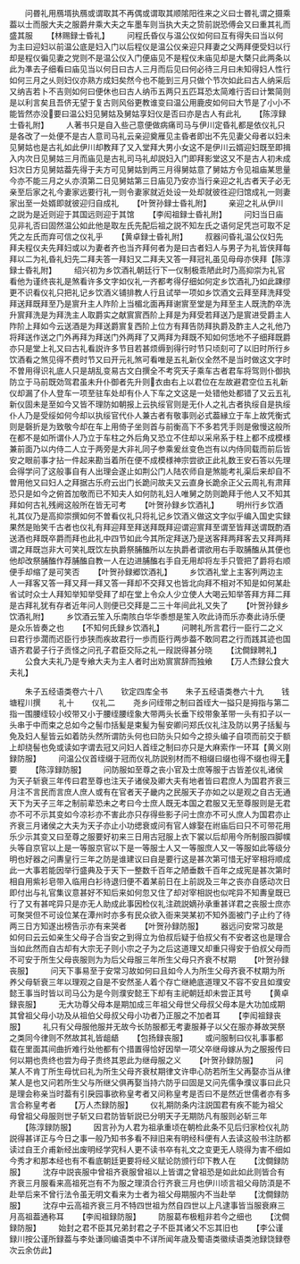 <!-- { "loadSidebar": true } -->
　　问昬礼用鴈壻执鴈或谓取其不再偶或谓取其顺隂阳徃来之义曰士昬礼谓之摄乘葢以士而服大夫之服爵弁乘大夫之车墨车则当执大夫之贽前説恐傅会又曰重其礼而盛其服
　　【林赐録士昏礼】
　　问程氏昏仪与温公仪如何曰互有得失曰当以何为主曰迎妇以前温公底是妇入门以后程仪是温公仪亲迎只拜妻之父两拜便受妇以行却是程仪徧见妻之党则不是温公仪入门便庙见不是程仪未庙见却是大槩只此两条以此为凖去子细看曰庙见当以何日曰古人三月而后见曰何必待三月曰未知得妇人性行如何三月之乆则妇仪亦熟方成妇矣然今也不能到三月只做个节次如此曰古人纳采后又纳吉若卜不吉则如何曰便休也曰古人纳币五两只五匹耳恐太简难行否曰计繁简则是以利言矣且吾侪无望于复古则风俗更教谁变曰温公用鹿皮如何曰大节是了小小不能皆然亦没要曰温公妇见舅姑及舅姑享妇仪是否曰亦是古人有此礼
　　【陈淳録士昏礼附】
　　人著书只是自入些己意便做病痛司马与伊川定昏礼都是依仪礼只是各改了一处便不是古人意司马礼云亲迎奠雁见主昏者即出不先见妻父母者以妇未见舅姑也是古礼如此伊川却教拜了又入堂拜大男小女这不是伊川云婿迎妇既至即揖入内次日见舅姑三月而庙见是古礼司马礼却説妇入门即拜影堂这又不是古人初未成妇次日方见舅姑葢先得于夫方可见舅姑到两三月得舅姑意了舅姑方令见祖庙某思量今亦不能三月之乆亦湏第二日见舅姑第三日庙见乃安亦当行亲迎之礼古者天子必无亲至后家之礼今妻家远要行礼一则令妻家就近处设一处却就彼徃迎归馆成礼一则妻家出至一处婿即就彼迎归自成礼
　　【叶贺孙録士昏礼附】
　　亲迎之礼从伊川之説为是近则迎于其国远则迎于其馆
　　【李闳祖録士昏礼附】
　　问妇当日庙见非礼否曰固然温公如此他是取左氏先配后祖之説不知左氏之语何足凭岂可取不足凭之左氏而弃可信之仪礼乎
　　【黄卓録士昏礼附】
　　叔器问昏礼温公仪妇先拜夫程仪夫先拜妇或以为妻者齐也当齐拜何者为是曰古者妇人与男子为礼皆侠拜每拜以二为礼昏礼妇先二拜夫答一拜妇又二拜夫又答一拜冠礼虽见母母亦侠拜【陈淳録士昏礼附】
　　绍兴初为乡饮酒礼朝廷行下一仪制极乖陋此时乃高抑崇为礼官看他为谨终丧礼是煞看许多文字如仪礼一齐都考得仔细如何定乡饮酒礼乃如此踈缪更不识看仪礼只把礼记乡饮酒义铺排教人行且试举一项如乡饮酒文云拜至拜洗拜受拜送拜既拜至乃是賔升主人阼阶上当楣北面再拜谢賔至堂是为拜至主人既洗酌卒洗升賔拜洗是为拜洗主人取爵实之献賔賔西阶上拜是为拜受若拜送乃是賔进受爵主人阼阶上拜如今云送酒是为拜送爵賔复西阶上位方有拜告防拜执爵及酢主人之礼他乃将拜送作送之门外再拜为拜送门外两拜了又两拜为拜既不知如何恁地不子细拜既爵亦只是堂上礼又曰古礼看説许多节目若甚烦缛到得行时节只顷刻可了以旧时所行乡饮酒看之煞见得不费时节又曰开元礼煞可看唯是五礼新仪全然不是当时做这文字时不曽用得识礼底人只是胡乱变易古文白撰全不考究天子乘车古者君车将驾则仆御执防立于马前既効驾君虽未升仆御者先升则衣由右上以君位在左故避君空位五礼新仪却漏了仆人登车一项至驻车处却有仆人下车之文这是一处错他处都错了又云五礼新仪固未是至如今又皆不理防如朝报上云执绥官则是无仆人之礼古者执绥自是执绥仆人乃是受绥如何今却以执绥官代仆人兼古者有敬事则必式葢縁立于车上故凭衡式则是磬折是为致敬今却在车上用倚子坐则首与前衡高下不多若凭手则是傲慢这般所在都不是如所谓仆人乃立于车柱之外后角又恐立不住却以采帛系于柱上都不成模様兼前面乃以内侍二人立于两旁是大非礼同子参乘爰丝变色岂有以内侍同载而前后皆安之眼前事才拈一件起来勘当着所在便不成模様神宗尝欲正此礼数王安石答以先理会得学问了这般事自有人出理会遂止如荆公门人陆农师自是煞能考礼渠后来却自不曽用他又曰妇人之拜据古乐府云出门长跪问故夫又云直身长跪余正父云周礼有肃拜恐只是如今之俯首加敬而已不知夫人如何防礼妇人唯舅之防则跪拜于他人又不知其拜如何古礼残阙这般所在皆无可考
　　【叶贺孙録乡饮酒礼】
　　明州行乡饮酒礼其仪乃是高抑崇撰如何不曽看仪礼只将礼记乡饮酒义做这文字似乎编入国史实録果然是贻笑千古者也仪礼有拜迎拜至拜送拜既拜迎谓迎賔拜至谓至皆拜送谓既酌酒送酒也拜既卒爵而拜也此礼中四节如此今其所定拜送乃是送客拜两拜客去又拜两拜谓之拜既岂非大可笑礼既饮左执爵祭脯醢所以左执爵者谓欲用右手取脯醢从其便也他却改祭脯醢作荐脯醢自教一人在边进脯醢右手自无用却将左手只管把了爵将右顺便手却缩了是可笑否
　　【叶贺孙録郷饮酒礼】
　　乡饮酒礼堂上主客列两边主人一拜客又答一拜又拜一拜又答一拜却不交拜又也皆北向拜不相对不知是如何某赴省试时众士人拜知举知举受拜了却在堂上令众人少立使人大喝云知举答拜方拜二拜是古拜礼犹有存者近年问人则便已交拜是二三十年间此礼又失了
　　【叶贺孙録乡饮酒礼附】
　　乡饮酒云笙入乐南陔白华华黍想是笙入吹此诗而乐亦奏此诗乐便是众乐皆奏之也
　　【不知何氏録乡饮酒礼】
　　问聘礼所言君行一臣行二之义曰君行歩濶而迟臣行歩狭而疾故君行一歩而臣行两歩葢不敢同君之行而践其迹也国语齐君晏子行子贡怪之问孔子君臣交际之礼一叚説得甚分晓
　　【沈僴録聘礼】
　　公食大夫礼乃是专飨大夫为主人者时出劝賔賔辞而独飨
　　【万人杰録公食大夫礼】









　　朱子五经语类卷六十八
　　钦定四库全书
　　朱子五经语类巻六十九
　　钱塘程川撰
　　礼十
　　仪礼二
　　尧乡问绖带之制曰首绖大一搤只是拇指与第二指一围腰绖较小绞带又小于腰绖腰绖象大带两头长垂下绞带象革带一头有扣子以一头串于中而束之总如今之髻巾括髪是束髪为髻安卿问郑氏仪礼注及防以男子括髪与免及妇人髽皆云如着防头然所谓防头何也曰防头只如今之掠头编子自项而前交于额上却绕髻也免或读如字谓去冠又问妇人首绖之制曰亦只是大麻索作一环耳【黄义刚録防服】
　　问温公仪首绖缀于冠而仪礼防説别材而不相缀曰缀也得不缀也得无要
　　【陈淳録防服】
　　问防服如至尊之丧小官及士庶等服于古皆差仪礼诸侯为天子斩衰三年传曰君至尊也注天子诸侯及卿大夫有地者皆曰君庶人为国君齐衰三月注不言民而言庶人庶人或有在官者天子畿内之民服天子亦如之以是观之自古无通天下为天子三年之制前辈恐未之考曰今士庶人既无本国之君服又无至尊服则是无君亦不可不示其变如今凉衫亦不害此亦只存得些影子问士庶亦不可乆庶人为国君亦止齐衰三月诸侯之大夫为天子亦止小功缌衰或问有官人嫁娶在祔庙后曰只不可带花用乐少示其变又曰至尊之服要好初来三日用古冠服上衣下裳以后却用今所制服四脚幞头等自京官以上是一等服京官以下是一等服士人又一等服庶人又一等服如此等级分明也好器之问夀皇行三年之防是谁建议曰自是要行这是甚次第可惜无好宰相将顺成此一大事若能因举行盛典及于天下一整数千百年之陋垂数千百年之成宪是甚次第时相自用紫衫皂带入临用白衫待退归便不着某前日在上前説及三年之丧亦自感动次日即付出与礼官集议意甚好不知后来如何忽又住了却对宰相説也似咤异不知夀皇既已行了又有甚咤异只是亦无人助成此事因检仪礼注疏説嫡孙承重甚详君之丧服士庶亦可聚哭但不可设位某在潭州时亦多有民众欲入衙来哭某初不知外面被门子止约了待两三日方知遂出榜告示亦有来哭者
　　【叶贺孙録防服】
　　器远问安常习故是如何曰云云如亲生父母子合当安之到得立为伯叔后疑于伯叔父有不安者这也是理合当如此然而自古却有大宗无子则小宗之子为之后这道理又却重只得安于伯叔父母而不可安于所生父母丧服则为为后父母服三年所生父母只齐衰不杖期
　　【叶贺孙録丧服】
　　问天下事易至于安常习故如何曰且如今人为所生父母齐衰不杖期为所养父母斩衰三年以理观之自是不安然圣人着个存亡继絶底道理又不容不安且如濮安懿王事当时皆以司马公为是今则濮安懿王下却有主祀朝廷却未尝正其号
　　【黄卓録丧服】
　　无大功尊父母本是期加成三年祖父母世父母叔父母本是大功加成期其曾祖父母小功及从祖伯父母叔父母小功者乃正服之不加者耳
　　【李闳祖録丧服】
　　礼只有父母服他服并无故今长防服都无考妻服朞子以父在服亦朞故哭祭之类同今律则不然故其礼皆龃龉
　　【包扬録丧服】
　　或问服制曰仪礼事事都载在里面其间曲折难行处他都有个措置得恰好因举一项父卒继母嫁从为之服报传曰何以期也贵终也尝为母子贵终其恩此为继母服之义
　　【叶贺孙録防服】
　　问某人不肯丁所生母忧曰礼为所生父母齐衰杖期律文许申心防若所生父再娶亦当从律某人是也又问若所生父与所继父俱再娶当持六防乎曰固是又问先儒争濮议事曰此只是理会称亲当时葢有引戾园事欲称皇考者又问称皇考是否曰不是然近世儒者亦有多言合称皇考者
　　【万人杰録防服】
　　仪礼期防条内注説国君有疾不能为祖父母曾祖父母服则世子斩又曰君防皆斩説已分明天子无期防凡有服则必斩三年
　　【陈淳録防服】
　　因言孙为人君为祖承重顷在朝检此条不见后归家检仪礼防説得甚详正与今日之事一般乃知书多看不辩旧来有明经科便有人去读这般书注防都读过自王介甫新经出废明经学究科人更不读书卒有礼文之变更无人晓得为害不细如今秀才和那本经也有不看底朝廷更要将经义赋论防颁行印下教人在
　　【沈僴録防服】
　　沈存中説丧服中曾祖齐衰服曾祖以上皆谓之曾祖恐是如此如此则皆合有齐衰三月服看来高祖死岂有不为服之理湏合行齐衰三月也伊川顷言祖父母防湏是不赴举后来不曾行法令虽无明文看来为士者为祖父母期服内不当赴举
　　【沈僴録防服】
　　沈存中云高祖齐衰三月不特四世祖为然自四世以上凡逮事皆当服衰麻三月高祖葢通称耳
　　【李闳祖録防服】
　　防服葛布极粗非若今之细也
　　【沈僴録防服】
　　始封之君不臣其兄弟封君之子不臣其诸父不忘其旧也
　　【李公谨録川按公谨所録葢与李处谦同编语类中不详所闻年歳及蜀语类徽续语类池録饶録卷次云余仿此】

